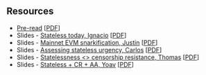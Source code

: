 ## Resources

- [Pre-read](https://hackmd.io/@jsign/berlin-breakout-future-of-statelessness) [[PDF](Slides-notes/13-Jun-future-of-statelessness-preread.pdf)]
- Slides - [Stateless today, Ignacio](https://docs.google.com/presentation/d/1bpj9ImFdKVudlLBcGAOX6R98b_19iE7PVrybGg79TkI/edit?usp=sharing) [[PDF](Slides-notes/13-Jun-future-of-statelessness-slides-ignacio.pdf)]
- Slides - [Mainnet EVM snarkification, Justin](https://docs.google.com/presentation/d/1IzUsFZcq3Eg9zQfeLG2b9N99nJHJsbJ-TVVAReJ-9SA/mobilepresent?slide=id.g36178b4cd5a_0_2) [[PDF](Slides-notes/13-Jun-future-of-statelessness-slides-justin.pdf)]
- Slides - [Assessing stateless urgency, Carlos](https://docs.google.com/presentation/d/1W5ydazdvJpxA1QpBzHO9ArHNc4Luqq9HpKDs0cB1atA/edit?usp=sharing) [[PDF](Slides-notes/13-Jun-future-of-statelessness-slides-carlos.pdf)]
- Slides - [Statelessness <> censorship resistance, Thomas](https://docs.google.com/presentation/d/1jZnYkTYkHTJEINo-DnO_xh3NykcPs5nT7XiMrktO7aw/edit?usp=sharing) [[PDF](Slides-notes/13-Jun-future-of-statelessness-slides-thomas.pdf)]
- Slides - [Stateless + CR + AA, Yoav](https://docs.google.com/presentation/d/1hMMWRprrcl5iVgbHPouU6vp77i4oeMMnnQPbS_RWr_Y/edit?usp=sharing) [[PDF](Slides-notes/13-Jun-future-of-statelessness-slides-yoav.pdf)]